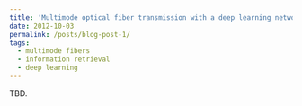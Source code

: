 ```yaml
---
title: 'Multimode optical fiber transmission with a deep learning network'
date: 2012-10-03
permalink: /posts/blog-post-1/
tags:
  - multimode fibers
  - information retrieval
  - deep learning
---
```


TBD.
